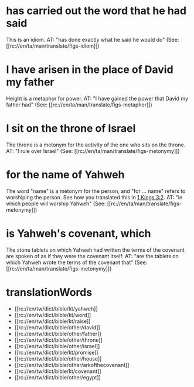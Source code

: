 # has carried out the word that he had said

This is an idiom. AT: "has done exactly what he said he would do" (See: [[rc://en/ta/man/translate/figs-idiom]])

# I have arisen in the place of David my father

Height is a metaphor for power. AT: "I have gained the power that David my father had" (See: [[rc://en/ta/man/translate/figs-metaphor]])

# I sit on the throne of Israel

The throne is a metonym for the activity of the one who sits on the throne. AT: "I rule over Israel" (See: [[rc://en/ta/man/translate/figs-metonymy]])

# for the name of Yahweh

The word "name" is a metonym for the person, and "for ... name" refers to worshiping the person. See how you translated this in [1 Kings 3:2](../03/01.md). AT: "in which people will worship Yahweh" (See: [[rc://en/ta/man/translate/figs-metonymy]])

# is Yahweh's covenant, which

The stone tablets on which Yahweh had written the terms of the covenant are spoken of as if they were the covenant itself. AT: "are the tablets on which Yahweh wrote the terms of the covenant that" (See: [[rc://en/ta/man/translate/figs-metonymy]])

# translationWords

* [[rc://en/tw/dict/bible/kt/yahweh]]
* [[rc://en/tw/dict/bible/kt/word]]
* [[rc://en/tw/dict/bible/kt/raise]]
* [[rc://en/tw/dict/bible/other/david]]
* [[rc://en/tw/dict/bible/other/father]]
* [[rc://en/tw/dict/bible/other/throne]]
* [[rc://en/tw/dict/bible/other/israel]]
* [[rc://en/tw/dict/bible/kt/promise]]
* [[rc://en/tw/dict/bible/other/house]]
* [[rc://en/tw/dict/bible/other/arkofthecovenant]]
* [[rc://en/tw/dict/bible/kt/covenant]]
* [[rc://en/tw/dict/bible/other/egypt]]